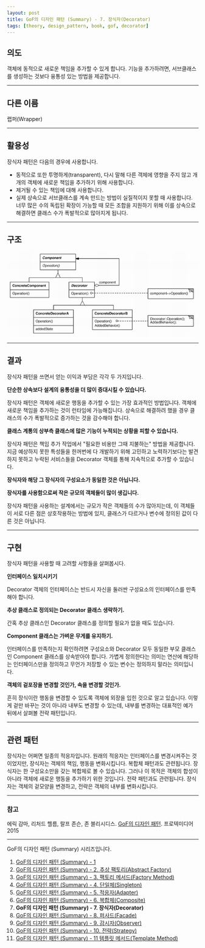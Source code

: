 ```yaml
---
layout: post
title: GoF의 디자인 패턴 (Summary) - 7. 장식자(Decorator)
tags: [theory, design_pattern, book, gof, decorator]
---
```


## 의도

객체에 동적으로 새로운 책임을 추가할 수 있게 합니다. 기능을 추가하려면, 서브클래스를 생성하는 것보다 융통성 있는 방법을 제공합니다.

---

## 다른 이름

랩퍼\(Wrapper\)

---

## 활용성

장식자 패턴은 다음의 경우에 사용합니다.

* 동적으로 또한 투명하게\(transparent\), 다시 말해 다른 객체에 영향을 주지 않고 개개의 객체에 새로운 책임을 추가하기 위해 사용합니다.
* 제거될 수 있는 책임에 대해 사용합니다.
* 실제 상속으로 서브클래스를 계속 만드는 방법이 실질적이지 못할 때 사용합니다. 너무 많은 수의 독립된 확장이 가능할 때 모든 조합을 지원하기 위해 이를 상속으로 해결하면 클래스 수가 폭발적으로 많아지게 됩니다.

---

## 구조

![Decorator](/img/decorator.gif)

---

## 결과

장식자 패턴을 쓰면서 얻는 이익과 부담은 각각 두 가지입니다.

**단순한 상속보다 설계의 융통성을 더 많이 증대시킬 수 있습니다.**

장식자 패턴은 객체에 새로운 행동을 추가할 수 있는 가장 효과적인 방법입니다. 객체에 새로운 책임을 추가하는 것이 런타임에 가능해집니다. 상속으로 해결하려 했을 경우 클래스의 수가 폭발적으로 증가하는 것을 감수해야 합니다.

**클래스 계통의 상부측 클래스에 많은 기능이 누적되는 상황을 피할 수 있습니다.**

장식자 패턴은 책임 추가 작업에서 "필요한 비용만 그때 지불하는" 방법을 제공합니다. 지금 예상하지 못한 특성들을 한꺼번에 다 개발하기 위해 고민하고 노력하기보다는 발견하지 못하고 누락된 서비스들을 Decorator 객체를 통해 지속적으로 추가할 수 있습니다.

**장식자와 해당 그 장식자의 구성요소가 동일한 것은 아닙니다.**

**장식자를 사용함으로써 작은 규모의 객체들이 많이 생깁니다.**

장식자 패턴을 사용하는 설계에서는 규모가 작은 객체들의 수가 많아지는데, 이 객체들이 서로 다른 점은 상호작용하는 방법에 있지, 클래스가 다르거나 변수에 정의된 값이 다른 것은 아닙니다.

---

## 구현

장식자 패턴을 사용할 때 고려할 사항들을 살펴봅시다.

**인터페이스 일치시키기**

Decorator 객체의 인터페이스는 반드시 자신을 둘러싼 구성요소의 인터페이스를 만족해야 합니다.

**추상 클래스로 정의되는 Decorator 클래스 생략하기.**

간혹 추상 클래스인 Decorator 클래스를 정의할 필요가 없을 때도 있습니다.

**Component 클래스는 가벼운 무게를 유지하기.**

인터페이스를 만족하는지 확인하려면 구성요소와 Decorator 모두 동일한 부모 클래스인 Component 클래스를 상속받아야 합니다. 가볍게 정의한다는 의미는 연산에 해당하는 인터페이스만을 정의하고 무언가 저장할 수 있는 변수는 정의하지 말라는 의미입니다.

**객체의 겉포장을 변경할 것인가, 속을 변경할 것인가.**

흔히 장식이란 행동을 변경할 수 있도록 객체에 외장을 입힌 것으로 알고 있습니다. 이렇게 겉만 바꾸는 것이 아니라 내부도 변경할 수 있는데, 내부를 변경하는 대표적인 예가 뒤에서 살펴볼 전략 패턴입니다.

---

## 관련 패턴

장식자는 어쩌면 일종의 적응자입니다. 원래의 적응자는 인터페이스를 변경시켜주는 것이었지만, 장식자는 객체의 책임, 행동을 변화시킵니다. 복합체 패턴과도 관련됩니다. 장식자는 한 구성요소만을 갖는 복합체로 볼 수 있습니다. 그러나 이 목적은 객체의 합성이 아니라 객체에 새로운 행동을 추가하기 위한 것입니다. 전략 패턴과도 관련됩니다. 장식자는 객체의 겉모양을 변경하고, 전략은 객체의 내부를 변화시킵니다.

---

### 참고
에릭 감마, 리처드 헬름, 랄프 존슨, 존 블리시디스. [GoF의 디자인 패턴](https://book.naver.com/bookdb/book_detail.nhn?bid=8942623). 프로텍미디어 2015

---

GoF의 디자인 패턴 (Summary) 시리즈입니다.

1. [GoF의 디자인 패턴 (Summary) - 1](/2018-12-24-GoF의-디자인-패턴-(Summary)-1)
2. [GoF의 디자인 패턴 (Summary) - 2. 추상 팩토리(Abstract Factory)](/2018-12-24-GoF의-디자인-패턴-(Summary)-2.-추상-팩토리(Abstract-Factory))
3. [GoF의 디자인 패턴 (Summary) - 3. 팩토리 메서드(Factory Method)](/2018-12-24-GoF의-디자인-패턴-(Summary)-3.-팩토리-메서드(Factory-Method))
4. [GoF의 디자인 패턴 (Summary) - 4. 단일체(Singleton)](/2018-12-24-GoF의-디자인-패턴-(Summary)-4.-단일체(Singleton))
5. [GoF의 디자인 패턴 (Summary) - 5. 적응자(Adapter)](/2018-12-24-GoF의-디자인-패턴-(Summary)-5.-적응자(Adapter))
6. [GoF의 디자인 패턴 (Summary) - 6. 복합체(Composite)](/2018-12-24-GoF의-디자인-패턴-(Summary)-6.-복합체(Composite))
7. **GoF의 디자인 패턴 (Summary) - 7. 장식자(Decorator)**
8. [GoF의 디자인 패턴 (Summary) - 8. 퍼사드(Facade)](/2018-12-24-GoF의-디자인-패턴-(Summary)-8.-퍼사드(Facade))
9. [GoF의 디자인 패턴 (Summary) - 9. 감시자(Observer)](/2018-12-24-GoF의-디자인-패턴-(Summary)-9.-감시자(Observer))
10. [GoF의 디자인 패턴 (Summary) - 10. 전략(Strategy)](/2018-12-25-GoF의-디자인-패턴-(Summary)-10.-전략(Strategy))
11. [GoF의 디자인 패턴 (Summary) - 11 템플릿 메서드(Template Method)](/2018-12-25-GoF의-디자인-패턴-(Summary)-11.-템플릿-메서드(Template-Method))
